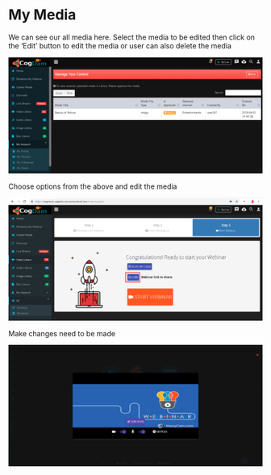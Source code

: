 # My Media

We can see our all media here. Select the media to be edited then click on the ‘Edit’ button to edit the media or user can also delete the media

![](../.gitbook/assets/my_media.PNG)

Choose options from the above and edit the media

![](../.gitbook/assets/image%20%2833%29.png)

Make changes need to be made

![](../.gitbook/assets/image%20%28273%29.png)

